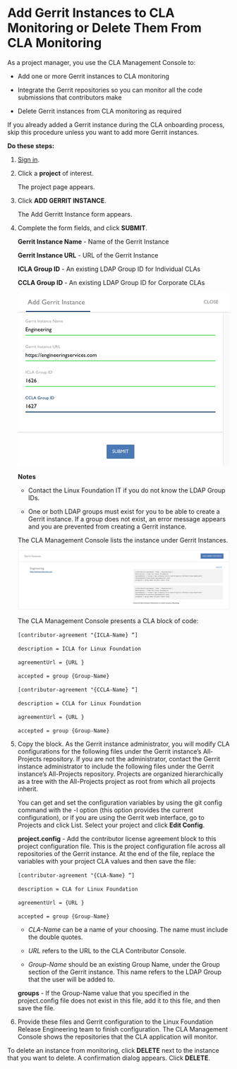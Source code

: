 # Add Gerrit Instances to CLA Monitoring or Delete Them From CLA Monitoring
As a project manager, you use the CLA Management Console to:

* Add one or more Gerrit instances to CLA monitoring

* Integrate the Gerrit repositories so you can monitor all the code submissions that contributors make

* Delete Gerrit instances from CLA monitoring as required

If you already added a Gerrit instance during the CLA onboarding process, skip this procedure unless you want to add more Gerrit instances.

**Do these steps:**

1. [Sign in](Sign-In-to-the-CLA-Management-Console.md).

1. Click a **project** of interest.

   The project page appears.

1. Click **ADD GERRIT INSTANCE**.

   The Add Gerritt Instance form appears.

1. Complete the form fields, and click **SUBMIT**.

   **Gerrit Instance Name** - Name of the Gerrit Instance

   **Gerrit Instance URL** - URL of the Gerrit Instance

   **ICLA Group ID** - An existing LDAP Group ID for Individual CLAs

   **CCLA Group ID** - An existing LDAP Group ID for Corporate CLAs

   ![CLA Add Gerrit Instance](imgs/CLA-Add-Gerrit-Instance.png)

   **Notes**

   * Contact the Linux Foundation IT if you do not know the LDAP Group IDs.

   * One or both LDAP groups must exist for you to be able to create a Gerrit instance. If a group does not exist, an error message appears and you are prevented from creating a Gerrit instance.

   The CLA Management Console lists the instance under Gerrit Instances.

   ![CLA Gerrit Instances](imgs/CLA-Gerrit-Instances.png)

   The CLA Management Console presents a CLA block of code:

   `[contributor-agreement "{ICLA-Name} “]`

   `description = ICLA for Linux Foundation`

   `agreementUrl = {URL }`

   `accepted = group {Group-Name}`

   `[contributor-agreement "{CCLA-Name} “]`

   `description = CCLA for Linux Foundation`

   `agreementUrl = {URL }`

   `accepted = group {Group-Name}`

1. Copy the block. As the Gerrit instance administrator, you will modify CLA configurations for the following files under the Gerrit instance’s All-Projects repository. If you are not the administrator, contact the Gerrit instance administrator to include the following files under the Gerrit instance’s All-Projects repository. Projects are organized hierarchically as a tree with the All-Projects project as root from which all projects inherit. 

   You can get and set the configuration variables by using the git config command with the -l option (this option provides the current configuration), or if you are using the Gerrit web interface, go to Projects and click List. Select your project and click **Edit Config**.


   **project.config** - Add the contributor license agreement block to this project configuration file. This is the project configuration file across all repositories of the Gerrit instance. At the end of the file, replace the variables with your project CLA values and then save the file:

   `[contributor-agreement "{CLA-Name} “]`

   `description = CLA for Linux Foundation`

   `agreementUrl = {URL }`

   `accepted = group {Group-Name}`

   * _CLA-Name_ can be a name of your choosing. The name must include the double quotes.

   * _URL_ refers to the URL to the CLA Contributor Console.

   * _Group-Name_ should be an existing Group Name, under the Group section of the Gerrit instance. This name refers to the LDAP Group that the user will be added to.

   **groups** - If the Group-Name value that you specified in the project.config file does not exist in this file, add it to this file, and then save the file.

1. Provide these files and Gerrit configuration to the Linux Foundation Release Engineering team to finish configuration.
The CLA Management Console shows the repositories that the CLA application will monitor.

To delete an instance from monitoring, click **DELETE** next to the instance that you want to delete. A confirmation dialog appears. Click **DELETE**.
